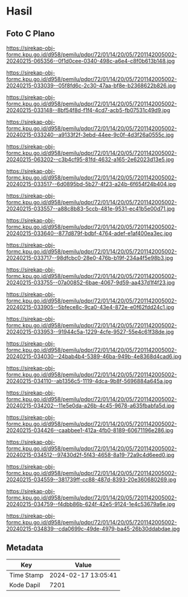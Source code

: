 # Hasil

## Foto C Plano

https://sirekap-obj-formc.kpu.go.id/d958/pemilu/pdpr/72/01/14/20/05/7201142005002-20240215-065356--0f1d0cee-0340-498c-a6e4-c8f0b613b148.jpg

https://sirekap-obj-formc.kpu.go.id/d958/pemilu/pdpr/72/01/14/20/05/7201142005002-20240215-033039--05f8fd6c-2c30-47aa-bf8e-b2368622b826.jpg

https://sirekap-obj-formc.kpu.go.id/d958/pemilu/pdpr/72/01/14/20/05/7201142005002-20240215-033148--8bf54f8d-f1f4-4cd7-acb5-fb07531c49d9.jpg

https://sirekap-obj-formc.kpu.go.id/d958/pemilu/pdpr/72/01/14/20/05/7201142005002-20240215-033240--a9133f2f-3ebd-44ee-9c0f-4d3f26a0555c.jpg

https://sirekap-obj-formc.kpu.go.id/d958/pemilu/pdpr/72/01/14/20/05/7201142005002-20240215-063202--c3b4cf95-81fd-4632-a165-2e62023d13e5.jpg

https://sirekap-obj-formc.kpu.go.id/d958/pemilu/pdpr/72/01/14/20/05/7201142005002-20240215-033517--6d0895bd-5b27-4f23-a24b-6f654f24b404.jpg

https://sirekap-obj-formc.kpu.go.id/d958/pemilu/pdpr/72/01/14/20/05/7201142005002-20240215-033557--a88c8b83-5ccb-481e-9531-ec41b5e00d71.jpg

https://sirekap-obj-formc.kpu.go.id/d958/pemilu/pdpr/72/01/14/20/05/7201142005002-20240215-033640--877d879f-bdbf-4764-adef-e1af400ea3ec.jpg

https://sirekap-obj-formc.kpu.go.id/d958/pemilu/pdpr/72/01/14/20/05/7201142005002-20240215-033717--98dfcbc0-28e0-476b-b19f-234a4f5e98b3.jpg

https://sirekap-obj-formc.kpu.go.id/d958/pemilu/pdpr/72/01/14/20/05/7201142005002-20240215-033755--07a00852-6bae-4067-9d59-aa437d1f4f23.jpg

https://sirekap-obj-formc.kpu.go.id/d958/pemilu/pdpr/72/01/14/20/05/7201142005002-20240215-033905--5bfece8c-9ca0-43e4-872e-e0f62fdd24c1.jpg

https://sirekap-obj-formc.kpu.go.id/d958/pemilu/pdpr/72/01/14/20/05/7201142005002-20240215-033953--91944c5a-1229-4cfe-9527-55e4c61f38de.jpg

https://sirekap-obj-formc.kpu.go.id/d958/pemilu/pdpr/72/01/14/20/05/7201142005002-20240215-034030--24bab4b4-5389-46ba-949b-4e8368d4cad6.jpg

https://sirekap-obj-formc.kpu.go.id/d958/pemilu/pdpr/72/01/14/20/05/7201142005002-20240215-034110--ab1356c5-1119-4dca-9b8f-5696884a645a.jpg

https://sirekap-obj-formc.kpu.go.id/d958/pemilu/pdpr/72/01/14/20/05/7201142005002-20240215-034202--11e5e0da-a26b-4c45-9678-a635fbabfa5d.jpg

https://sirekap-obj-formc.kpu.go.id/d958/pemilu/pdpr/72/01/14/20/05/7201142005002-20240215-034426--caabbee1-412a-4fb0-8189-60671196e286.jpg

https://sirekap-obj-formc.kpu.go.id/d958/pemilu/pdpr/72/01/14/20/05/7201142005002-20240215-034512--97430d2f-5f43-4658-8a19-72a9c4d6eed0.jpg

https://sirekap-obj-formc.kpu.go.id/d958/pemilu/pdpr/72/01/14/20/05/7201142005002-20240215-034559--381739ff-cc88-487d-8393-20e360680269.jpg

https://sirekap-obj-formc.kpu.go.id/d958/pemilu/pdpr/72/01/14/20/05/7201142005002-20240215-034759--f4dbb86b-624f-42e5-9124-1e4c53679a6e.jpg

https://sirekap-obj-formc.kpu.go.id/d958/pemilu/pdpr/72/01/14/20/05/7201142005002-20240215-034839--cda0699c-49de-4979-ba45-26b30ddabdae.jpg


## Metadata

| Key        | Value               |
| ---------- | ------------------- |
| Time Stamp | 2024-02-17 13:05:41 |
| Kode Dapil | 7201                |



